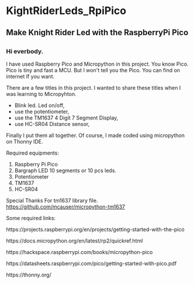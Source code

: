 # KightRiderLeds_RpiPico
<h2>Make Knight Rider Led with the RaspberryPi Pico<h2>


<h3>Hi everbody.</h3> 

I have used Raspberry Pico and Micropython in this project. 
You know Pico. Pico is tiny and fast a MCU. But I won't tell you the Pico. You can find on internet If you want.

There are a few titles in this project. I wanted to share these titles when I was learning to Micropyhton.

- Blink led. Led on/off,
- use the potentiometer,
- use the TM1637 4 Digit 7 Segment Display,
- use HC-SR04 Distance sensor,

Finally I put them all together. Of course, I made coded using micropython on Thonny IDE.

Required equipments:
1. Raspberry Pi Pico
2. Bargraph LED 10 segments or 10 pcs leds.
3. Potentiometer
4. TM1637
5. HC-SR04 


Special Thanks
 For tm1637 library file. https://github.com/mcauser/micropython-tm1637
  
Some required links:

<p>https://projects.raspberrypi.org/en/projects/getting-started-with-the-pico</p>
  <p>https://docs.micropython.org/en/latest/rp2/quickref.html</p>
  <p>https://hackspace.raspberrypi.com/books/micropython-pico</p>
  <p>https://datasheets.raspberrypi.com/pico/getting-started-with-pico.pdf</p>
  <p>https://thonny.org/</p>
